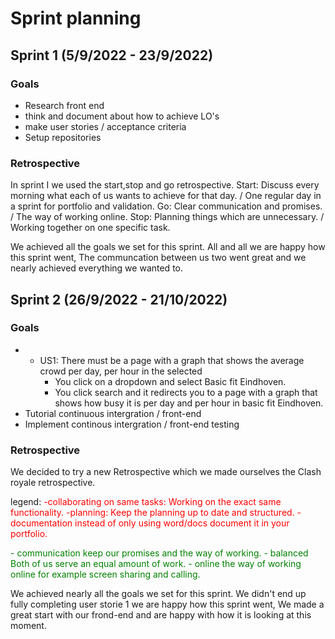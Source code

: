 
# Sprint planning

## Sprint 1 (5/9/2022 - 23/9/2022)
### Goals
- Research front end
- think and document about how to achieve LO's
- make user stories / acceptance criteria
- Setup repositories

### Retrospective
In sprint I we used the start,stop and go retrospective.
Start: Discuss every morning what each of us wants to achieve for that day. / One regular day in a sprint for portfolio and validation.
Go: Clear communication and promises. / The way of working online.
Stop: Planning things which are unnecessary. / Working together on one specific task.

We achieved  all the goals we set for this sprint.
All and all we are happy how this sprint went, The communcation between us two went great and we nearly achieved everything we wanted to.

## Sprint 2 (26/9/2022 - 21/10/2022)
### Goals
- - US1: There must be a page with a graph that shows the average crowd per day, per hour in the selected
    -  You click on a dropdown and select Basic fit Eindhoven.
    - You click search and it redirects you to a page with a graph that shows how busy it is per day and per hour in basic fit Eindhoven.
- Tutorial continuous intergration / front-end
- Implement continous intergration / front-end testing

### Retrospective
We decided to try a new Retrospective which we made ourselves the Clash royale retrospective.

legend:
<span style="color:red">
-collaborating on same tasks:
 Working on the exact same functionality.
-planning: 
 Keep the planning up to date and structured.
-documentation
 instead of only using word/docs document it
 in your portfolio.
 </span>

<span style="color:green">
- communication
  keep our promises and the way of working.
- balanced
  Both of us serve an equal amount of work.
- online
 the way of working online for example
 screen sharing and calling.
 </span>

We achieved nearly all the goals we set for this sprint. We didn't end up fully completing user storie 1
we are happy how this sprint went, We made a great start with our frond-end and are happy with how it is looking at this moment.




